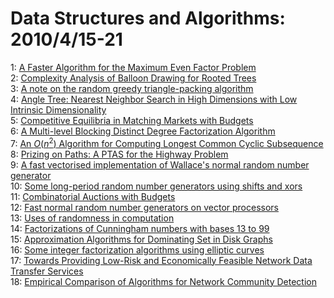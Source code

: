 # Data Structures and Algorithms: 2010/4/15-21  
1: [A Faster Algorithm for the Maximum Even Factor Problem](https://doi.org/10.48550/arXiv.1004.2115)  
2: [Complexity Analysis of Balloon Drawing for Rooted Trees](https://doi.org/10.48550/arXiv.1004.2338)  
3: [A note on the random greedy triangle-packing algorithm](https://doi.org/10.48550/arXiv.1004.2418)  
4: [Angle Tree: Nearest Neighbor Search in High Dimensions with Low  Intrinsic Dimensionality](https://doi.org/10.48550/arXiv.1003.5474)  
5: [Competitive Equilibria in Matching Markets with Budgets](https://doi.org/10.48550/arXiv.1004.2565)  
6: [A Multi-level Blocking Distinct Degree Factorization Algorithm](https://doi.org/10.48550/arXiv.0710.4410)  
7: [An $O(n^2)$ Algorithm for Computing Longest Common Cyclic Subsequence](https://doi.org/10.48550/arXiv.0911.5031)  
8: [Prizing on Paths: A PTAS for the Highway Problem](https://doi.org/10.48550/arXiv.1004.3051)  
9: [A fast vectorised implementation of Wallace's normal random number  generator](https://doi.org/10.48550/arXiv.1004.3114)  
10: [Some long-period random number generators using shifts and xors](https://doi.org/10.48550/arXiv.1004.3115)  
11: [Combinatorial Auctions with Budgets](https://doi.org/10.48550/arXiv.1001.1686)  
12: [Fast normal random number generators on vector processors](https://doi.org/10.48550/arXiv.1004.3105)  
13: [Uses of randomness in computation](https://doi.org/10.48550/arXiv.1004.3108)  
14: [Factorizations of Cunningham numbers with bases 13 to 99](https://doi.org/10.48550/arXiv.1004.3169)  
15: [Approximation Algorithms for Dominating Set in Disk Graphs](https://doi.org/10.48550/arXiv.1004.3320)  
16: [Some integer factorization algorithms using elliptic curves](https://doi.org/10.48550/arXiv.1004.3366)  
17: [Towards Providing Low-Risk and Economically Feasible Network Data  Transfer Services](https://doi.org/10.48550/arXiv.1004.3452)  
18: [Empirical Comparison of Algorithms for Network Community Detection](https://doi.org/10.48550/arXiv.1004.3539)  